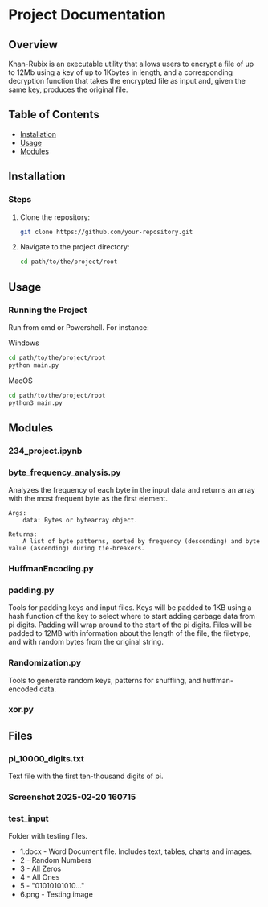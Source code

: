 # Project Documentation

## Overview
Khan-Rubix is an executable utility that allows users to encrypt a file of up to 12Mb using a key of up to 1Kbytes in length, and a corresponding decryption function that takes the encrypted file as input and, given the same key, produces the original file.

## Table of Contents
- [Installation](#installation)
- [Usage](#usage)
- [Modules](#modules)

## Installation

### Steps
1. Clone the repository:
    ```bash
    git clone https://github.com/your-repository.git
    ```
2. Navigate to the project directory:
    ```bash
    cd path/to/the/project/root
    ```

## Usage
### Running the Project
Run from cmd or Powershell. For instance:

Windows
```bash
cd path/to/the/project/root
python main.py
```

MacOS
```bash
cd path/to/the/project/root
python3 main.py
```

## Modules
### 234_project.ipynb

### byte_frequency_analysis.py
Analyzes the frequency of each byte in the input data and returns an array
    with the most frequent byte as the first element.

    Args:
        data: Bytes or bytearray object.

    Returns:
        A list of byte patterns, sorted by frequency (descending) and byte value (ascending) during tie-breakers.
        
### HuffmanEncoding.py

### padding.py
Tools for padding keys and input files. Keys will be padded to 1KB using a hash function 
of the key to select where to start adding garbage data from pi digits. Padding will
wrap around to the start of the pi digits. Files will be padded to 12MB with information
about the length of the file, the filetype, and with random bytes from the original string.
### Randomization.py
Tools to generate random keys, patterns for shuffling, and huffman-encoded data.
### xor.py


## Files
### pi_10000_digits.txt
Text file with the first ten-thousand digits of pi.
### Screenshot 2025-02-20 160715
### test_input
Folder with testing files.
* 1.docx - Word Document file. Includes text, tables, charts and images.
* 2 - Random Numbers
* 3 - All Zeros
* 4 - All Ones
* 5 - "01010101010..."
* 6.png - Testing image
